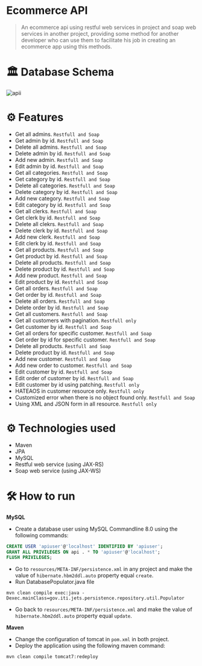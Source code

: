 # Ecommerce API

>An ecommerce api using restful web services in project and soap web services in another project, providing some method for another developer who can use them to facilitate his job in creating an ecommerce app using this methods.



# 🏛 Database Schema
![apii](https://user-images.githubusercontent.com/43884139/167253726-282cedbe-6ec3-4506-8771-34393a471eea.jpg)



# ⚙ Features
* Get all admins. `Restfull and Soap`
* Get admin by id. `Restfull and Soap`
* Delete all admins. `Restfull and Soap`
* Delete admin by id. `Restfull and Soap`
* Add new admin. `Restfull and Soap`
* Edit admin by id. `Restfull and Soap`
* Get all categories. `Restfull and Soap`
* Get category by id. `Restfull and Soap`
* Delete all categories. `Restfull and Soap`
* Delete category by id. `Restfull and Soap`
* Add new category. `Restfull and Soap`
* Edit category by id. `Restfull and Soap`
* Get all clerks. `Restfull and Soap`
* Get clerk by id. `Restfull and Soap`
* Delete all clekrs. `Restfull and Soap`
* Delete clerk by id. `Restfull and Soap`
* Add new clerk. `Restfull and Soap`
* Edit clerk by id. `Restfull and Soap`
* Get all products. `Restfull and Soap`
* Get product by id. `Restfull and Soap`
* Delete all products. `Restfull and Soap`
* Delete product by id. `Restfull and Soap`
* Add new product. `Restfull and Soap`
* Edit product by id. `Restfull and Soap`
* Get all orders. `Restfull and Soap`
* Get order by id. `Restfull and Soap`
* Delete all orders. `Restfull and Soap`
* Delete order by id. `Restfull and Soap`
* Get all customers. `Restfull and Soap`
* Get all customers with pagination. `Restfull only`
* Get customer by id. `Restfull and Soap`
* Get all orders for specific customer. `Restfull and Soap`
* Get order by id for specific customer. `Restfull and Soap`
* Delete all products. `Restfull and Soap`
* Delete product by id. `Restfull and Soap`
* Add new customer. `Restfull and Soap`
* Add new order to customer. `Restfull and Soap`
* Edit customer by id. `Restfull and Soap`
* Edit order of customer by id. `Restfull and Soap`
* Edit customer by id using patching. `Restfull only`
* HATEAOS in customer resource only. `Restfull only`
* Customized error when there is no object found only. `Restfull and Soap`
* Using XML and JSON form in all resource. `Restfull only`


# ⚙ Technologies used
* Maven
* JPA
* MySQL
* Restful web service (using JAX-RS)
* Soap web service (using JAX-WS)
 

# 🛠 How to run


**MySQL**
* Create a database user using MySQL Commandline 8.0 using the following commands:
```sql
CREATE USER 'apiuser'@'localhost' IDENTIFIED BY 'apiuser';
GRANT ALL PRIVILEGES ON api . * TO 'apiuser'@'localhost';
FLUSH PRIVILEGES;
```
* Go to `resources/META-INF/persistence.xml` in any project and make the value of `hibernate.hbm2ddl.auto` property equal `create`. 
* Run DatabasePopulator.java file
```
mvn clean compile exec:java -Dexec.mainClass=gov.iti.jets.persistence.repository.util.Populator
```
* Go back to `resources/META-INF/persistence.xml` and make the value of `hibernate.hbm2ddl.auto` property equal `update`.

**Maven**

* Change the configuration of tomcat in `pom.xml` in both project.
* Deploy the application using the following maven command:
```
mvn clean compile tomcat7:redeploy
```
